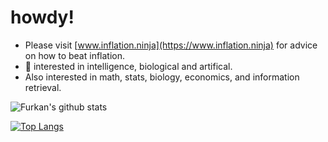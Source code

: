 # howdy!
- Please visit [www.inflation.ninja](https://www.inflation.ninja) for advice on how to beat inflation.
- 🧠 interested in intelligence, biological and artifical.
- Also interested in math, stats, biology, economics, and information retrieval.


![Furkan's github stats](https://github-readme-stats.vercel.app/api?username=FurkanToprak&count_private=true&show_icons=true&theme=radical)

[![Top Langs](https://github-readme-stats.vercel.app/api/top-langs/?username=FurkanToprak&theme=radical)](https://github.com/anuraghazra/github-readme-stats)

